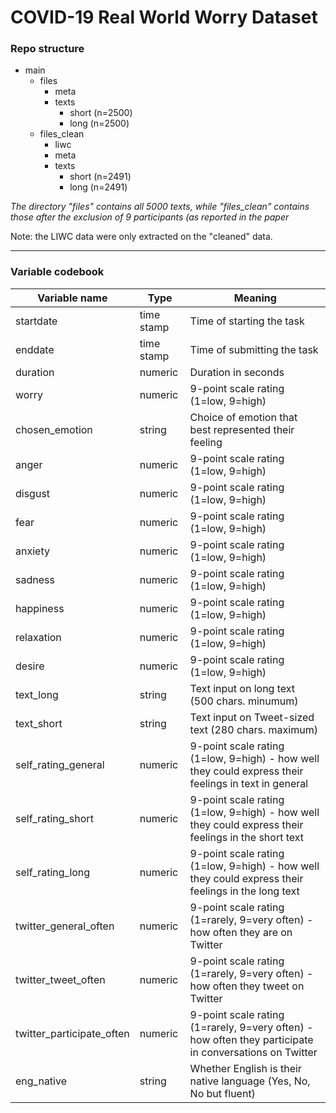 # COVID-19 Real World Worry Dataset

### Repo structure

- main
    - files
        - meta
        - texts
            - short (n=2500)
            - long (n=2500)
    - files_clean
        - liwc
        - meta
        - texts
            - short (n=2491)
            - long (n=2491)


_The directory "files" contains all 5000 texts, while "files_clean" contains those after the exclusion of 9 participants (as reported in the paper_

Note: the LIWC data were only extracted on the "cleaned" data.

-----

### Variable codebook


| Variable name             	| Type       	| Meaning                                                                                                	|
|---------------------------	|------------	|--------------------------------------------------------------------------------------------------------	|
| startdate                 	| time stamp 	| Time of starting the task                                                                              	|
| enddate                   	| time stamp 	| Time of submitting the task                                                                            	|
| duration                  	| numeric    	| Duration in seconds                                                                                    	|
| worry                     	| numeric    	| 9-point scale rating (1=low, 9=high)                                                                   	|
| chosen_emotion            	| string     	| Choice of emotion that best represented their feeling                                                  	|
| anger                     	| numeric    	| 9-point scale rating (1=low, 9=high)                                                                   	|
| disgust                   	| numeric    	| 9-point scale rating (1=low, 9=high)                                                                   	|
| fear                      	| numeric    	| 9-point scale rating (1=low, 9=high)                                                                   	|
| anxiety                   	| numeric    	| 9-point scale rating (1=low, 9=high)                                                                   	|
| sadness                   	| numeric    	| 9-point scale rating (1=low, 9=high)                                                                   	|
| happiness                 	| numeric    	| 9-point scale rating (1=low, 9=high)                                                                   	|
| relaxation                	| numeric    	| 9-point scale rating (1=low, 9=high)                                                                   	|
| desire                    	| numeric    	| 9-point scale rating (1=low, 9=high)                                                                   	|
| text_long                 	| string     	| Text input on long text (500 chars. minumum)                                                           	|
| text_short                	| string     	| Text input on Tweet-sized text (280 chars. maximum)                                                    	|
| self\_rating_general       	| numeric    	| 9-point scale rating (1=low, 9=high) - how well they could express their feelings in text in general   	|
| self\_rating_short         	| numeric    	| 9-point scale rating (1=low, 9=high) - how well they could express their feelings in the short text    	|
| self\_rating_long          	| numeric    	| 9-point scale rating (1=low, 9=high) - how well they could express their feelings in the long text     	|
| twitter\_general_often     	| numeric    	| 9-point scale rating (1=rarely, 9=very often) - how often they are on Twitter                          	|
| twitter\_tweet_often       	| numeric    	| 9-point scale rating (1=rarely, 9=very often) - how often they tweet on Twitter                        	|
| twitter\_participate_often 	| numeric    	| 9-point scale rating (1=rarely, 9=very often) - how often they participate in conversations on Twitter 	|
| eng_native                	| string     	| Whether English is their native language (Yes, No, No but fluent)                                      	|

